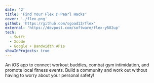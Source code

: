 ```yaml
---
date: '2'
title: 'Find Your Flex @ Pearl Hacks'
cover: './flex.png'
github: 'https://github.com/sgoad13/flex'
external: 'https://devpost.com/software/flex-y582up'
tech:
  - Swift
  - Xcode
  - Google + Bandwidth APIs
showInProjects: true
---
```


An iOS app to connect workout buddies, combat gym intimidation, and promote local fitness events. Build a community and work out without having to worry about your personal safety!
